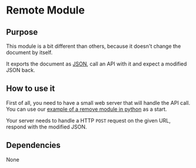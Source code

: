 # Remote Module

## Purpose

This module is a bit different than others, because it doesn't change the document by itself.

It exports the document as [JSON](../../../../docs/json-output.md), call an API with it and expect a modified JSON back.

## How to use it

First of all, you need to have a small web server that will handle the API call.
You can use our [example of a remove module in python](../../../../demo/echo-module-py/README.md) as a start.

Your server needs to handle a HTTP `POST` request on the given URL, respond with the modified JSON.

## Dependencies

None
